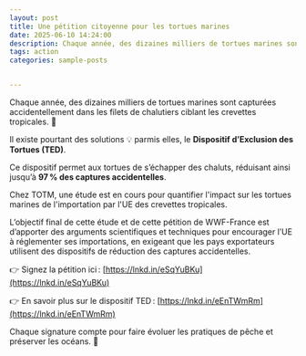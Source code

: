 ```yaml
---
layout: post
title: Une pétition citoyenne pour les tortues marines 
date: 2025-06-10 14:24:00
description: Chaque année, des dizaines milliers de tortues marines sont capturées accidentellement dans les filets de chalutiers ciblant les crevettes tropicales. Il existe pourtant des solutions parmis elles, le Dispositif d’Exclusion des Tortues (TED).
tags: action
categories: sample-posts


---
```


Chaque année, des dizaines milliers de tortues marines sont capturées accidentellement dans les filets de chalutiers ciblant les crevettes tropicales. 🦐
 
Il existe pourtant des solutions 💡 parmis elles, le <strong><span style="color: var(--global-theme-color);">Dispositif d’Exclusion des Tortues (TED)</span></strong>.
 
Ce dispositif permet aux tortues de s’échapper des chaluts, réduisant ainsi jusqu’à <strong>97 % des captures accidentelles</strong>.
 
Chez TOTM, une étude est en cours pour quantifier l'impact sur les tortues marines de l'importation par l'UE des crevettes tropicales.
 
L’objectif final de cette étude et de cette pétition de WWF-France est d’apporter des arguments scientifiques et techniques pour encourager l’UE à réglementer ses importations, en exigeant que les pays exportateurs utilisent des dispositifs de réduction des captures accidentelles.
 
👉 Signez la pétition ici : [https://lnkd.in/eSqYuBKu](https://lnkd.in/eSqYuBKu)

👉 En savoir plus sur le dispositif TED : [https://lnkd.in/eEnTWmRm](https://lnkd.in/eEnTWmRm)
 
Chaque signature compte pour faire évoluer les pratiques de pêche et préserver les océans. 🌊